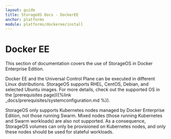 ```yaml
---
layout: guide
title: StorageOS Docs - DockerEE
anchor: platforms
module: platforms/dockeree/install
---
```


# Docker EE

This section of documentation covers the use of StorageOS in Docker Enterprise Edition.

Docker EE and the Universal Control Plane can be executed in different Linux
distributions. StorageOS supports RHEL, CentOS, Debian, and selected Ubuntu
images. For more details, check out the supported OS in the [prerequisites page]({%link _docs/prerequisites/systemconfiguration.md %}).

StorageOS only supports Kubernetes nodes managed by Docker Enterprise Edition,
not those running Swarm. Mixed nodes (those running Kubernetes and Swarm
workloads)  are also not supported.  As a consequence, StorageOS volumes can
only be provisioned on Kubernetes nodes, and only these nodes should be used
for stateful workloads.

